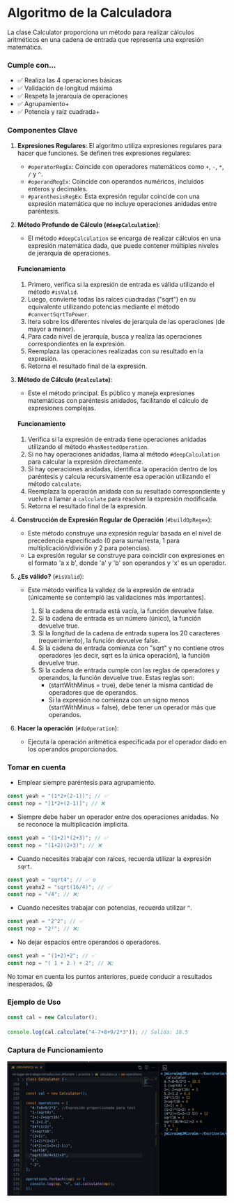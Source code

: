 # Algoritmo de la Calculadora

La clase Calculator proporciona un método para realizar cálculos aritméticos en una cadena de entrada que representa una expresión matemática.

### Cumple con...

- ✅ Realiza las 4 operaciones básicas
- ✅ Validación de longitud máxima
- ✅ Respeta la jerarquía de operaciones
- ✅ Agrupamiento+
- ✅ Potencía y raíz cuadrada+

### Componentes Clave

1.  **Expresiones Regulares**: El algoritmo utiliza expresiones regulares para hacer que funciones. Se definen tres expresiones regulares:

    - `#operatorRegEx`: Coincide con operadores matemáticos como `+`, `-`, `*`, `/` y `^`.
    - `#operandRegEx`: Coincide con operandos numéricos, incluidos enteros y decimales.
    - `#parenthesisRegEx`: Esta expresión regular coincide con una expresión matemática que no incluye operaciones anidadas entre paréntesis.

2.  **Método Profundo de Cálculo (`#deepCalculation`)**:

    - El método `#deepCalculation` se encarga de realizar cálculos en una expresión matemática dada, que puede contener múltiples niveles de jerarquía de operaciones.

    #### Funcionamiento

    1. Primero, verifica si la expresión de entrada es válida utilizando el método `#isValid`.
    2. Luego, convierte todas las raíces cuadradas ("sqrt") en su equivalente utilizando potencias mediante el método `#convertSqrtToPower`.
    3. Itera sobre los diferentes niveles de jerarquía de las operaciones (de mayor a menor).
    4. Para cada nivel de jerarquía, busca y realiza las operaciones correspondientes en la expresión.
    5. Reemplaza las operaciones realizadas con su resultado en la expresión.
    6. Retorna el resultado final de la expresión.

3.  **Método de Cálculo (`#calculate`)**:

    - Este el método principal. Es público y maneja expresiones matemáticas con paréntesis anidados, facilitando el cálculo de expresiones complejas.

    #### Funcionamiento

    1. Verifica si la expresión de entrada tiene operaciones anidadas utilizando el método `#hasNestedOperation`.
    2. Si no hay operaciones anidadas, llama al método `#deepCalculation` para calcular la expresión directamente.
    3. Si hay operaciones anidadas, identifica la operación dentro de los paréntesis y calcula recursivamente esa operación utilizando el método `calculate`.
    4. Reemplaza la operación anidada con su resultado correspondiente y vuelve a llamar a `calculate` para resolver la expresión modificada.
    5. Retorna el resultado final de la expresión.

4.  **Construcción de Expresión Regular de Operación** (`#buildOpRegex`):

    - Este método construye una expresión regular basada en el nivel de precedencia especificado (0 para suma/resta, 1 para multiplicación/división y 2 para potencias).
    - La expresión regular se construye para coincidir con expresiones en el formato 'a x b', donde 'a' y 'b' son operandos y 'x' es un operador.

5.  **¿Es válido?** (`#isValid`):

    - Este método verifica la validez de la expresión de entrada (únicamente se contempló las validaciones más importantes).

      1. Si la cadena de entrada está vacía, la función devuelve false.
      2. Si la cadena de entrada es un número (único), la función devuelve true.
      3. Si la longitud de la cadena de entrada supera los 20 caracteres (requerimiento), la función devuelve false.
      4. Si la cadena de entrada comienza con "sqrt" y no contiene otros operadores (es decir, sqrt es la única operación), la función devuelve true.
      5. Si la cadena de entrada cumple con las reglas de operadores y operandos, la función devuelve true. Estas reglas son:
         - (startWithMinus = true), debe tener la misma cantidad de operadores que de operandos.
         - Si la expresión no comienza con un signo menos (startWithMinus = false), debe tener un operador más que operandos.

6.  **Hacer la operación** (`#doOperation`):
    - Ejecuta la operación aritmética especificada por el operador dado en los operandos proporcionados.

### Tomar en cuenta

- Emplear siempre paréntesis para agrupamiento.

```javascript
const yeah = "(1*2+(2-1))"; // ✅
const nop = "[1*2+(2-1)]"; // ❌
```

- Siempre debe haber un operador entre dos operaciones anidadas. No se reconoce la multiplicación implicita.

```javascript
const yeah = "(1+2)*(2+3)"; // ✅
const nop = "(1+2)(2+3)"; // ❌
```

- Cuando necesites trabajar con raíces, recuerda utilizar la expresión `sqrt`.

```javascript
const yeah = "sqrt4"; // ✅ o
const yeahx2 = "sqrt(16/4)"; // ✅
const nop = "√4"; // ❌;
```

- Cuando necesites trabajar con potencias, recuerda utilizar `^`.

```javascript
const yeah = "2^2"; // ✅
const nop = "2²"; // ❌;
```

- No dejar espacios entre operandos o operadores.

```javascript
const yeah = "(1+2)+2"; // ✅
const nop = "( 1 + 2 ) + 2"; // ❌;
```

No tomar en cuenta los puntos anteriores, puede conducir a resultados inesperados. 😱

### Ejemplo de Uso

```javascript
const cal = new Calculator();

console.log(cal.calculate("4-7+8+9/2*3")); // Salida: 18.5
```

### Captura de Funcionamiento

![alt text](image-1.png)
